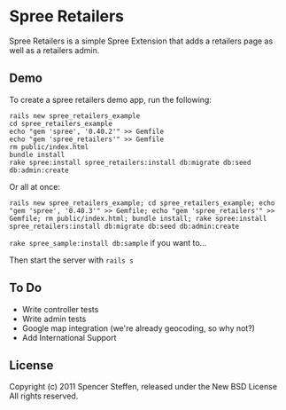 Spree Retailers
===============

Spree Retailers is a simple Spree Extension that adds a retailers page as well as a retailers admin.



Demo
----

To create a spree retailers demo app, run the following:
  
    rails new spree_retailers_example 
    cd spree_retailers_example 
    echo "gem 'spree', '0.40.2'" >> Gemfile 
    echo "gem 'spree_retailers'" >> Gemfile 
    rm public/index.html
    bundle install
    rake spree:install spree_retailers:install db:migrate db:seed db:admin:create

Or all at once:

    rails new spree_retailers_example; cd spree_retailers_example; echo "gem 'spree', '0.40.3'" >> Gemfile; echo "gem 'spree_retailers'" >> Gemfile; rm public/index.html; bundle install; rake spree:install spree_retailers:install db:migrate db:seed db:admin:create

`rake spree_sample:install db:sample` if you want to...

Then start the server with `rails s`


To Do
-----

* Write controller tests
* Write admin tests
* Google map integration (we're already geocoding, so why not?)
* Add International Support


License
-------

Copyright (c) 2011 Spencer Steffen, released under the New BSD License All rights reserved.